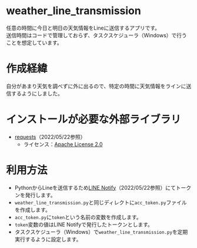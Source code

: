 # weather_line_transmission
任意の時間に今日と明日の天気情報をLineに送信するアプリです。  
送信時間はコードで管理しておらず、タスクスケジューラ（Windows）で行うことを想定しています。

# 作成経緯
自分があまり天気を調べずに外に出るので、特定の時間に天気情報をラインに送信するようにしました。

# インストールが必要な外部ライブラリ
- [requests](https://docs.python-requests.org/en/latest/)（2022/05/22参照）
    - ライセンス：[Apache License 2.0](https://github.com/psf/requests/blob/main/LICENSE)

# 利用方法
- PythonからLineを送信するため[LINE Notify](https://notify-bot.line.me/ja/)（2022/05/22参照）にてトークンを発行します。
- ``weather_line_transmission.py``と同じディレクトに``acc_token.py``ファイルを作成します。
- ``acc_token.py``に``token``という名前の変数を作成します。
- ``token``変数の値はLINE Notifyで発行したトークンとします。
- タスクスケジューラ（Windows）で``weather_line_transmission.py``を定期実行するように設定します。
